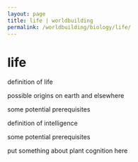 ```yaml
---
layout: page
title: life | worldbuilding
permalink: /worldbuilding/biology/life/
---
```


# life

definition of life

possible origins on earth and elsewhere

some potential prerequisites

definition of intelligence

some potential prerequisites

put something about plant cognition here
